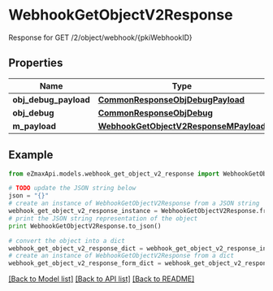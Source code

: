 # WebhookGetObjectV2Response

Response for GET /2/object/webhook/{pkiWebhookID}

## Properties
Name | Type | Description | Notes
------------ | ------------- | ------------- | -------------
**obj_debug_payload** | [**CommonResponseObjDebugPayload**](CommonResponseObjDebugPayload.md) |  | 
**obj_debug** | [**CommonResponseObjDebug**](CommonResponseObjDebug.md) |  | [optional] 
**m_payload** | [**WebhookGetObjectV2ResponseMPayload**](WebhookGetObjectV2ResponseMPayload.md) |  | 

## Example

```python
from eZmaxApi.models.webhook_get_object_v2_response import WebhookGetObjectV2Response

# TODO update the JSON string below
json = "{}"
# create an instance of WebhookGetObjectV2Response from a JSON string
webhook_get_object_v2_response_instance = WebhookGetObjectV2Response.from_json(json)
# print the JSON string representation of the object
print WebhookGetObjectV2Response.to_json()

# convert the object into a dict
webhook_get_object_v2_response_dict = webhook_get_object_v2_response_instance.to_dict()
# create an instance of WebhookGetObjectV2Response from a dict
webhook_get_object_v2_response_form_dict = webhook_get_object_v2_response.from_dict(webhook_get_object_v2_response_dict)
```
[[Back to Model list]](../README.md#documentation-for-models) [[Back to API list]](../README.md#documentation-for-api-endpoints) [[Back to README]](../README.md)


